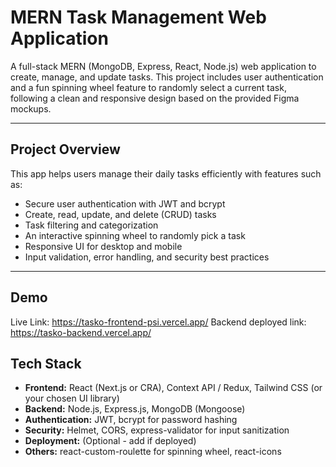 # MERN Task Management Web Application

A full-stack MERN (MongoDB, Express, React, Node.js) web application to create, manage, and update tasks. This project includes user authentication and a fun spinning wheel feature to randomly select a current task, following a clean and responsive design based on the provided Figma mockups.

---

## Project Overview

This app helps users manage their daily tasks efficiently with features such as:

- Secure user authentication with JWT and bcrypt
- Create, read, update, and delete (CRUD) tasks
- Task filtering and categorization
- An interactive spinning wheel to randomly pick a task
- Responsive UI for desktop and mobile
- Input validation, error handling, and security best practices

---

## Demo
Live Link: https://tasko-frontend-psi.vercel.app/
Backend deployed link: https://tasko-backend.vercel.app/


## Tech Stack

- **Frontend:** React (Next.js or CRA), Context API / Redux, Tailwind CSS (or your chosen UI library)
- **Backend:** Node.js, Express.js, MongoDB (Mongoose)
- **Authentication:** JWT, bcrypt for password hashing
- **Security:** Helmet, CORS, express-validator for input sanitization
- **Deployment:** (Optional - add if deployed)
- **Others:** react-custom-roulette for spinning wheel, react-icons
